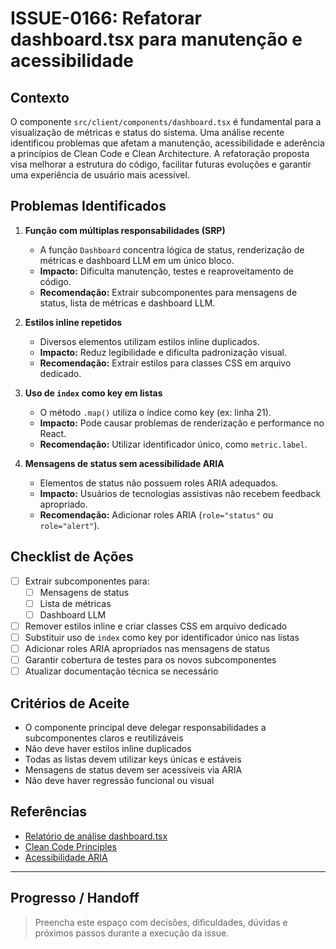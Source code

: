 # ISSUE-0166: Refatorar dashboard.tsx para manutenção e acessibilidade

## Contexto

O componente `src/client/components/dashboard.tsx` é fundamental para a visualização de métricas e status do sistema. Uma análise recente identificou problemas que afetam a manutenção, acessibilidade e aderência a princípios de Clean Code e Clean Architecture. A refatoração proposta visa melhorar a estrutura do código, facilitar futuras evoluções e garantir uma experiência de usuário mais acessível.

## Problemas Identificados

1. **Função com múltiplas responsabilidades (SRP)**
   - A função `Dashboard` concentra lógica de status, renderização de métricas e dashboard LLM em um único bloco.
   - **Impacto:** Dificulta manutenção, testes e reaproveitamento de código.
   - **Recomendação:** Extrair subcomponentes para mensagens de status, lista de métricas e dashboard LLM.

2. **Estilos inline repetidos**
   - Diversos elementos utilizam estilos inline duplicados.
   - **Impacto:** Reduz legibilidade e dificulta padronização visual.
   - **Recomendação:** Extrair estilos para classes CSS em arquivo dedicado.

3. **Uso de `index` como key em listas**
   - O método `.map()` utiliza o índice como key (ex: linha 21).
   - **Impacto:** Pode causar problemas de renderização e performance no React.
   - **Recomendação:** Utilizar identificador único, como `metric.label`.

4. **Mensagens de status sem acessibilidade ARIA**
   - Elementos de status não possuem roles ARIA adequados.
   - **Impacto:** Usuários de tecnologias assistivas não recebem feedback apropriado.
   - **Recomendação:** Adicionar roles ARIA (`role="status"` ou `role="alert"`).

## Checklist de Ações

- [ ] Extrair subcomponentes para:
  - [ ] Mensagens de status
  - [ ] Lista de métricas
  - [ ] Dashboard LLM
- [ ] Remover estilos inline e criar classes CSS em arquivo dedicado
- [ ] Substituir uso de `index` como key por identificador único nas listas
- [ ] Adicionar roles ARIA apropriados nas mensagens de status
- [ ] Garantir cobertura de testes para os novos subcomponentes
- [ ] Atualizar documentação técnica se necessário

## Critérios de Aceite

- O componente principal deve delegar responsabilidades a subcomponentes claros e reutilizáveis
- Não deve haver estilos inline duplicados
- Todas as listas devem utilizar keys únicas e estáveis
- Mensagens de status devem ser acessíveis via ARIA
- Não deve haver regressão funcional ou visual

## Referências

- [Relatório de análise dashboard.tsx](docs/refatoracao-clean-architecture/analise-src-client-components.md)
- [Clean Code Principles](docs/adr/ADR-0012-Clean-Architecture-LLM.md)
- [Acessibilidade ARIA](https://developer.mozilla.org/pt-BR/docs/Web/Accessibility/ARIA)

---

## Progresso / Handoff

> Preencha este espaço com decisões, dificuldades, dúvidas e próximos passos durante a execução da issue.